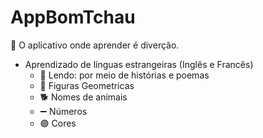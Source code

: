 # AppBomTchau
🧠 O aplicativo onde aprender é diverção. 




  - Aprendizado de línguas estrangeiras (Inglês e Francês)
    - 📖 Lendo: por meio de histórias e poemas 
    - 🔺 Figuras Geometricas 
    - 🐕 Nomes de animais
    - ➖ Números 
    - 🟣 Cores 


